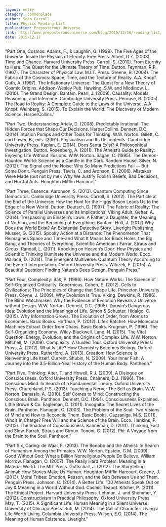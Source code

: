 ```yaml
---
layout: entry
category: commonplace
author: Sean Carroll
title: Physics Reading List
publication: Preposterous Universe
link: http://www.preposterousuniverse.com/blog/2015/12/16/reading-list/
date: 2015-12-17
---
```


"Part One, Cosmos: Adams, F., & Laughlin, G. (1999). The Five Ages of the Universe: Inside the Physics of Eternity. Free Press. Albert, D.Z. (2003). Time and Chance. Harvard University Press. Carroll, S. (2010). From Eternity to Here: The Quest for the Ultimate Theory of Time. Dutton. Feynman, R.P. (1967). The Character of Physical Law. M.I.T. Press. Greene, B. (2004). The Fabric of the Cosmos: Space, Time, and the Texture of Reality. A.A. Knopf. Guth, A. (1997). The Inflationary Universe: The Quest for a New Theory of Cosmic Origins. Addison-Wesley Pub. Hawking, S.W. and Mlodinow, L. (2010). The Grand Design. Bantam. Pearl, J. (2009). Causality: Models, Reasoning, and Inference. Cambridge University Press. Penrose, R. (2005). The Road to Reality: A Complete Guide to the Laws of the Universe. A.A. Knopf. Weinberg, S. (2015). To Explain the World: The Discovery of Modern Science. HarperCollins."
 
"Part Two, Understanding: Ariely, D. (2008). Predictably Irrational: The Hidden Forces that Shape Our Decisions. HarperCollins. Dennett, D.C. (2014) Intuition Pumps and Other Tools for Thinking. W.W. Norton. Gillett, C. and Lower, B., eds. (2001). Physicalism and Its Discontents. Cambridge University Press. Kaplan, E. (2014). Does Santa Exist? A Philosophical Investigation. Dutton. Rosenberg, A. (2011). The Atheist’s Guide to Reality: Enjoying Life Without Illusions. W.W. Norton. Sagan, C. (1995). The Demon-Haunted World: Science as a Candle in the Dark. Random House. Silver, N. (2012). The Signal and the Noise: Why So Many Predictions Fail — But Some Don’t. Penguin Press. Tavris, C. and Aronson, E. (2006). Mistakes Were Made (but not by me): Why We Justify Foolish Beliefs, Bad Decisions, and Hurtful Acts. Houghton Mifflin Harcourt."
 
"Part Three, Essence: Aaronson, S. (2013). Quantum Computing Since Democritus. Cambridge University Press. Carroll, S. (2012). The Particle at the End of the Universe: How the Hunt for the Higgs Boson Leads Us to the Edge of a New World. Dutton. Deutsch, D. (1997). The Fabric of Reality: The Science of Parallel Universes and Its Implications. Viking Adult. Gefter, A. (2014). Trespassing on Einstein’s Lawn: A Father, a Daughter, the Meaning of Nothing, and the Beginning of Everything. Bantam. Holt, J. (2012) Why Does the World Exist? An Existential Detective Story. Liveright Publishing. Musser, G. (2015). Spooky Action at a Distance: The Phenomenon That Reimagines Space and Time–and What It Means for Black Holes, the Big Bang, and Theories of Everything. Scientific American / Farrar, Straus and Giroux. Randall, L. (2011). Knocking on Heaven’s Door: How Physics and Scientific Thinking Illuminate the Universe and the Modern World. Ecco. Wallace, D. (2014). The Emergent Multiverse: Quantum Theory According to the Everett Interpretation. Oxford University Press. Wilczek, F. (2015). A Beautiful Question: Finding Nature’s Deep Design. Penguin Press."

"Part Four, Complexity: Bak, P. (1996). How Nature Works: The Science of Self-Organized Criticality. Copernicus. Cohen, E. (2012). Cells to Civilizations: The Principles of Change that Shape Life. Princeton University Press. Coyne, J. (2009). Why Evolution is True. Viking. Dawkins, R. (1986). The Blind Watchmaker: Why the Evidence of Evolution Reveals a Universe without Design. W.W. Norton. Dennett, D.C. (1995). Darwin’s Dangerous Idea: Evolution and the Meanings of Life. Simon & Schuster. Hidalgo, C. (2015). Why Information Grows: The Evolution of Order, from Atoms to Economies. Basic Books. Hoffman, P. (2012). Life’s Ratchet: How Molecular Machines Extract Order from Chaos. Basic Books. Krugman, P. (1996). The Self-Organizing Economy. Wiley-Blackwell. Lane, N. (2015). The Vital Question: Energy, Evolution, and the Origins of Complex Life. W.W. Norton. Mitchell, M. (2009). Complexity: A Guided Tour. Oxford University Press. Pross, A. (2012). What Is Life? How Chemistry Becomes Biology. Oxford University Press. Rutherford, A. (2013). Creation: How Science is Reinventing Life Itself. Current. Shubin, N. (2008). Your Inner Fish: A Journey into the 3.5-Billion-Year History of the Human Body. Pantheon."

"Part Five, Thinking: Alter, T. and Howell, R.J. (2009). A Dialogue on Consciousness. Oxford University Press. Chalmers, D.J. (1996). The Conscious Mind: In Search of a Fundamental Theory. Oxford University Press. Churchland, P.S. (2013). Touching a Nerve: The Self as Brain. W.W. Norton. Damasio, A. (2010). Self Comes to Mind: Constructing the Conscious Brain. Pantheon. Dennett, D.C. (1991). Consciousness Explained. Little Brown & Co. Eagleman, D. (2011). Incognito: The Secret Lives of the Brain. Pantheon. Flanagan, O. (2003). The Problem of the Soul: Two Visions of Mind and How to Reconcile Them. Basic Books. Gazzaniga, M.S. (2011). Who’s In Charge? Free Will and the Science of the Brain. Ecco. Hankins, P. (2015). The Shadow of Consciousness. Kahneman, D. (2011). Thinking, Fast and Slow. Farrah, Straus and Giroux. Tononi, G. (2012). Phi: A Voyage from the Brain to the Soul. Pantheon."

"Part Six, Caring: de Waal, F. (2013). The Bonobo and the Atheist: In Search of Humanism Among the Primates. W.W. Norton. Epstein, G.M. (2009). Good Without God: What a Billion Nonreligious People Do Believe. William Morrow. Flanagan, O. (2007). The Really Hard Problem: Meaning in a Material World. The MIT Press. Gottschall, J. (2012). The Storytelling Animal: How Stories Make Us Human. Houghton Mifflin Harcourt. Greene, J. (2013). Moral Tribes: Emotion, Reason, and the Gap Between Us and Them. Penguin Press. Johnson, C. (2014). A Better Life: 100 Atheists Speak Out on Joy & Meaning in a World Without God. Cosmic Teapot. Kitcher, P. (2011). The Ethical Project. Harvard University Press. Lehman, J. and Shemmer, Y. (2012). Constructivism in Practical Philosophy. Oxford University Press. May, T. (2015). A Significant Life: Human Meaning in a Silent Universe. University of Chicago Press. Ruti, M. (2014). The Call of Character: Living a Life Worth Living. Columbia University Press. Wilson, E.O. (2014). The Meaning of Human Existence. Liveright."